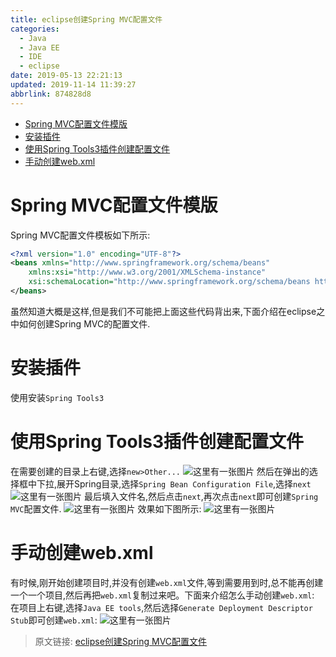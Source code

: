 ```yaml
---
title: eclipse创建Spring MVC配置文件
categories: 
  - Java
  - Java EE
  - IDE
  - eclipse
date: 2019-05-13 22:21:13
updated: 2019-11-14 11:39:27
abbrlink: 874828d8
---
```

<div id='my_toc'>

- [Spring MVC配置文件模版](/blog/874828d8/#Spring-MVC配置文件模版)
- [安装插件](/blog/874828d8/#安装插件)
- [使用Spring Tools3插件创建配置文件](/blog/874828d8/#使用Spring-Tools3插件创建配置文件)
- [手动创建web.xml](/blog/874828d8/#手动创建web-xml)

</div>
<!--more-->
<script>if (navigator.platform.toLowerCase() == 'win32'){document.getElementById('my_toc').style.display = 'none';}</script>

<!--end-->
# Spring MVC配置文件模版 #
Spring MVC配置文件模板如下所示:
```xml
<?xml version="1.0" encoding="UTF-8"?>
<beans xmlns="http://www.springframework.org/schema/beans"
	xmlns:xsi="http://www.w3.org/2001/XMLSchema-instance"
	xsi:schemaLocation="http://www.springframework.org/schema/beans http://www.springframework.org/schema/beans/spring-beans.xsd">
</beans>
```
虽然知道大概是这样,但是我们不可能把上面这些代码背出来,下面介绍在eclipse之中如何创建Spring MVC的配置文件.
# 安装插件 #
使用安装`Spring Tools3`
# 使用Spring Tools3插件创建配置文件 #
在需要创建的目录上右键,选择`new>Other...`
![这里有一张图片](https://image-1257720033.cos.ap-shanghai.myqcloud.com/blog/JavaEE/IDE/Eclipse/Spring/SpringMVC/NewFile/1.png)
然后在弹出的选择框中下拉,展开Spring目录,选择`Spring Bean Configuration File`,选择`next`
![这里有一张图片](https://image-1257720033.cos.ap-shanghai.myqcloud.com/blog/JavaEE/IDE/Eclipse/Spring/SpringMVC/NewFile/2.png)
最后填入文件名,然后点击`next`,再次点击`next`即可创建`Spring MVC`配置文件.
![这里有一张图片](https://image-1257720033.cos.ap-shanghai.myqcloud.com/blog/JavaEE/IDE/Eclipse/Spring/SpringMVC/NewFile/3.png)
效果如下图所示:
![这里有一张图片](https://image-1257720033.cos.ap-shanghai.myqcloud.com/blog/JavaEE/IDE/Eclipse/Spring/SpringMVC/NewFile/4.png)
# 手动创建web.xml #
有时候,刚开始创建项目时,并没有创建`web.xml`文件,等到需要用到时,总不能再创建一个一个项目,然后再把`web.xml`复制过来吧。下面来介绍怎么手动创建`web.xml`:
在项目上右键,选择`Java EE tools`,然后选择`Generate Deployment Descriptor Stub`即可创建`web.xml`:
![这里有一张图片](https://image-1257720033.cos.ap-shanghai.myqcloud.com/blog/JavaEE/IDE/Eclipse/Spring/SpringMVC/NewFile/5.png)

>原文链接: [eclipse创建Spring MVC配置文件](https://lanlan2017.github.io/blog/874828d8/)
